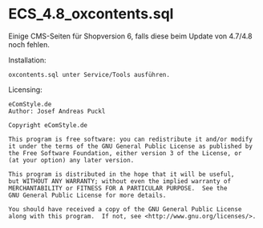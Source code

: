 ECS_4.8_oxcontents.sql
======================

Einige CMS-Seiten für Shopversion 6, falls diese beim Update von 4.7/4.8 noch fehlen.

Installation: 

    oxcontents.sql unter Service/Tools ausführen.
	
Licensing: 

	eComStyle.de
	Author: Josef Andreas Puckl

	Copyright eComStyle.de

    This program is free software: you can redistribute it and/or modify
    it under the terms of the GNU General Public License as published by
    the Free Software Foundation, either version 3 of the License, or
    (at your option) any later version.

    This program is distributed in the hope that it will be useful,
    but WITHOUT ANY WARRANTY; without even the implied warranty of
    MERCHANTABILITY or FITNESS FOR A PARTICULAR PURPOSE.  See the
    GNU General Public License for more details.

    You should have received a copy of the GNU General Public License
    along with this program.  If not, see <http://www.gnu.org/licenses/>.
	
	

